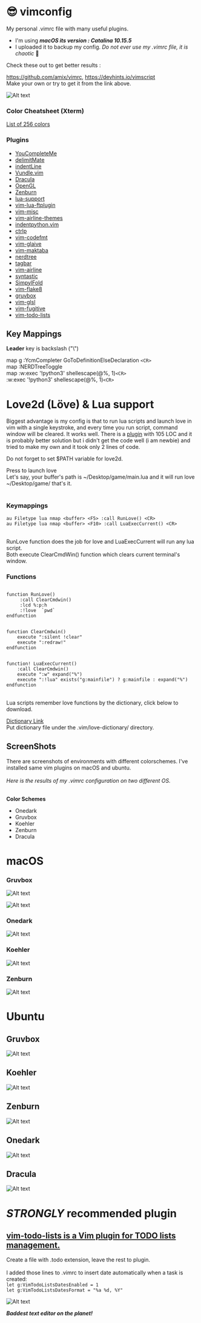 # :sunglasses:	 vimconfig 
My personal .vimrc file with many useful plugins. <br>
 * I'm using _**macOS its version : Catalina 10.15.5**_ <br>
 * I uploaded it to backup my config. _Do not ever use my .vimrc file, it is chaotic_ :exploding_head:	

Check these out to get better results : <br> 

https://github.com/amix/vimrc,
https://devhints.io/vimscript <br>
Make your own or try to get it from the link above.

![Alt text](pngs/macOS/main/Screen%20Shot%20Unity%20C%23%20at%20Latest%20.png
"vim-unity-c#-main")


### Color Cheatsheet (Xterm)
[List of 256 colors](https://jonasjacek.github.io/colors/) <br>

###  Plugins 

* [YouCompleteMe](https://github.com/ycm-core/YouCompleteMe) <br> 
* [delimitMate](https://github.com/Raimondi/delimitMate) <br>
* [indentLine](https://github.com/Yggdroot/indentLine) <br>
* [Vundle.vim](https://github.com/VundleVim/Vundle.vim) <br>
* [Dracula](https://github.com/dracula/vim)
* [OpenGL](https://github.com/beyondmarc/opengl.vim)
* [Zenburn](https://github.com/jnurmine/Zenburn)
* [lua-support](https://github.com/wolfgangmehner/lua-support)
* [vim-lua-ftplugin](https://github.com/xolox/vim-lua-ftplugin)
* [vim-misc](https://github.com/xolox/vim-misc)
* [vim-airline-themes](https://github.com/vim-airline/vim-airline-themes)
* [indentpython.vim](https://github.com/vim-scripts/indentpython.vim)
* [ctrlp](https://github.com/kien/ctrlp.vim)
* [vim-codefmt](https://github.com/google/vim-codefmt) <br>
* [vim-glaive](https://github.com/google/vim-glaive) <br>
* [vim-maktaba](https://github.com/google/vim-maktaba) <br>
* [nerdtree](https://github.com/preservim/nerdtree) <br>
* [tagbar](https://github.com/majutsushi/tagbar) <br>
* [vim-airline](https://github.com/vim-airline/vim-airline) <br>
* [syntastic](https://github.com/vim-airline/vim-airline) <br>
* [SimpylFold](https://github.com/tmhedberg/SimpylFold) <br>
* [vim-flake8](https://github.com/nvie/vim-flake8) <br>
* [gruvbox](https://github.com/morhetz/gruvbox) <br>
* [vim-glsl](https://github.com/tikhomirov/vim-glsl) <br>
* [vim-fugitive](https://github.com/tpope/vim-fugitive) <br>
* [vim-todo-lists](https://github.com/aserebryakov/vim-todo-lists) <br>
  
## Key Mappings
**Leader** key is backslash ("\\")

map <leader>g  :YcmCompleter GoToDefinitionElseDeclaration `<CR>`
<br>
map <F2> :NERDTreeToggle<CR> <br> 
map <buffer> <F9> :w<CR>:exec '!python3' shellescape(@%, 1)`<CR>`<br>
<buffer> <F9> <esc>:w<CR>:exec '!python3' shellescape(@%, 1)`<CR>`

# Love2d (Löve) & Lua support
Biggest advantage is my config is that to run lua scripts and launch love in vim with a single keystroke, and 
every time you run script, command window will be cleared. It works well.
There is a [plugin](https://gist.github.com/davisdude/0f46c9c00917fc5c53bb) with 105 LOC
and it is probably better solution but i didn't get the code well (i am newbie) 
and tried to make my own and it took only 2 lines of code. 

Do not forget to set $PATH variable for love2d.

Press <F5> to launch love <br>
Let's say, your buffer's path is ~/Desktop/game/main.lua
and it will run love ~/Desktop/game/ 
that's it.
 <br>
  <br>

### Keymappings
`au Filetype lua nmap <buffer> <F5> :call RunLove() <CR>` <br>
`au Filetype lua nmap <buffer> <F10> :call LuaExecCurrent() <CR>`
 
<br> RunLove function does the job for love and LuaExecCurrent will run any lua script. <br>
 Both execute ClearCmdWin() function which clears current terminal's window.

### Functions
<pre><code> 
function RunLove()
     :call ClearCmdwin()
     :lcd %:p:h
     :!love  `pwd` 
endfunction
</code></pre>

<pre><code> 
function ClearCmdwin()
    execute ":silent !clear"
    execute ":redraw!"
endfunction
</code></pre>

<pre><code> 
function! LuaExecCurrent()
    :call ClearCmdwin() 
    execute ":w" expand("%")
    execute ":!lua" exists("g:mainfile") ? g:mainfile : expand("%")
endfunction
</code></pre>

<br>Lua scripts remember love functions by the dictionary, click below to download. <br>

[Dictionary Link](https://raw.githubusercontent.com/josefnpat/dotfiles/master/config/vim/vim/love-dictionary/love.dict)
<br>
Put dictionary file under the .vim/love-dictionary/ directory.

## ScreenShots

There are screenshots of environments with different colorschemes. I've installed same vim plugins on macOS and ubuntu. <br>
<br> *Here is the results of my .vimrc configuration on two different OS.*

<br> **Color Schemes** <br>
* Onedark
* Gruvbox
* Koehler
* Zenburn
* Dracula

# macOS

### Gruvbox

 ![Alt text](pngs/macOS/Screen%20Shot%20Gruvbox%20Single%202020-06-27%20at%20Latest.png
 "vim-gruvbox-single")

 ![Alt text](pngs/macOS/Screen%20Shot%20Gruvbox%20Split%20Windows%202020-06-27%20at%20Latest.png 
 "vim-gruvbox-splitw")

### Onedark

![Alt text](pngs/macOS/Screen%20Shot%20OneDark%20Single(VISUAL)%202020%20at%20Latest.png
 "vim-onedark-single")

### Koehler
 
 ![Alt text](pngs/macOS/Screen%20Shot%20Koehler%20Single%20Latest%20at%20Latest.png
 "vim-koehler-single")

### Zenburn

![Alt text](pngs/macOS/Screen%20Shot%20Zenburn%20Single%202020-06-27%20at%20Latest.png
"vim-zenburn-single")

# Ubuntu

## Gruvbox

![Alt text](pngs/ubuntu/Screenshot%20from%20linux(0).png
"linux0")

## Koehler

![Alt text](pngs/ubuntu/Screenshot%20from%20linux(1).png
"linux0")

## Zenburn

![Alt text](pngs/ubuntu/Screenshot%20from%20linux(2).png
"linux0")

## Onedark
![Alt text](pngs/ubuntu/Screenshot%20from%20linux(3).png
"linux0")

## Dracula
![Alt text](pngs/ubuntu/Screenshot%20from%20linux(4).png
"linux0")


# *STRONGLY* recommended plugin 
##  [vim-todo-lists is a Vim plugin for TODO lists management.](https://github.com/aserebryakov/vim-todo-lists)
Create a file with .todo extension, leave the rest to plugin. <br>
<br>I added those lines to .vimrc to insert date automatically when a task is created:<br>
`let g:VimTodoListsDatesEnabled = 1` <br>
`let g:VimTodoListsDatesFormat = "%a %d, %Y"`

![Alt text](pngs/macOS/main/Screen%20Shot%20todo%20at%20Latest.png
"vim-todo-main")

***Baddest text editor on the planet!***

